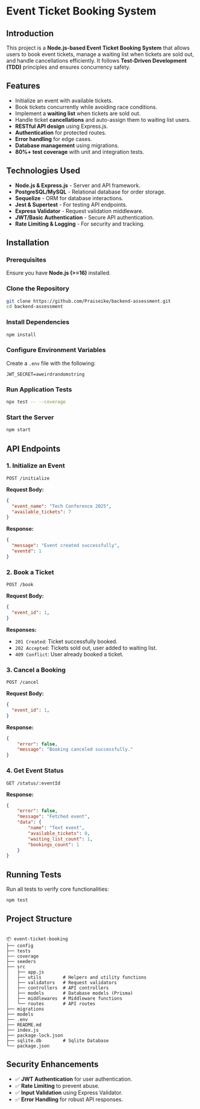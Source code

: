 # Event Ticket Booking System

## Introduction
This project is a **Node.js-based Event Ticket Booking System** that allows users to book event tickets, manage a waiting list when tickets are sold out, and handle cancellations efficiently. It follows **Test-Driven Development (TDD)** principles and ensures concurrency safety.

## Features
- Initialize an event with available tickets.
- Book tickets concurrently while avoiding race conditions.
- Implement a **waiting list** when tickets are sold out.
- Handle ticket **cancellations** and auto-assign them to waiting list users.
- **RESTful API design** using Express.js.
- **Authentication** for protected routes.
- **Error handling** for edge cases.
- **Database management** using migrations.
- **80%+ test coverage** with unit and integration tests.

## Technologies Used
- **Node.js & Express.js** - Server and API framework.
- **PostgreSQL/MySQL** - Relational database for order storage.
- **Sequelize** - ORM for database interactions.
- **Jest & Supertest** - For testing API endpoints.
- **Express Validator** - Request validation middleware.
- **JWT/Basic Authentication** - Secure API authentication.
- **Rate Limiting & Logging** - For security and tracking.

## Installation
### Prerequisites
Ensure you have **Node.js (>=16)** installed.

### Clone the Repository
```sh
git clone https://github.com/Praiseike/backend-assessment.git
cd backend-assessment
```

### Install Dependencies
```sh
npm install
```

### Configure Environment Variables
Create a `.env` file with the following:
```env
JWT_SECRET=aweirdrandomstring
```

### Run Application Tests
```sh
npx test -- --coverage
```

### Start the Server
```sh
npm start
```

## API Endpoints

### **1. Initialize an Event**
```http
POST /initialize
```
**Request Body:**
```json
{
  "event_name": "Tech Conference 2025",
  "available_tickets": 7
}
```
**Response:**
```json
{
  "message": "Event created successfully",
  "eventd": 1
}
```

### **2. Book a Ticket**
```http
POST /book
```
**Request Body:**
```json
{
  "event_id": 1,
}
```
**Responses:**
- `201 Created`: Ticket successfully booked.
- `202 Accepted`: Tickets sold out, user added to waiting list.
- `409 Conflict`: User already booked a ticket.

### **3. Cancel a Booking**
```http
POST /cancel
```
**Request Body:**
```json
{
  "event_id": 1,
}
```
**Response:**
```json
{
    "error": false,
    "message": "Booking canceled successfully."
}
```

### **4. Get Event Status**
```http
GET /status/:eventId
```
**Response:**
```json
{
    "error": false,
    "message": "Fetched event",
    "data": {
        "name": "Text event",
        "available_tickets": 0,
        "waiting_list_count": 1,
        "bookings_count": 1
    }
}
```

## Running Tests
Run all tests to verify core functionalities:
```sh
npm test
```

## Project Structure
```

📦 event-ticket-booking
├── config
├── tests
├── coverage
├── seeders
├── src
│   ├── app.js
│   ├── utils        # Helpers and utility functions
│   ├── validators   # Request validators
│   ├── controllers  # API controllers
│   ├── models       # Database models (Prisma)
│   ├── middlewares  # Middleware functions
│   └── routes       # API routes
├── migrations
├── models
├── .env
├── README.md
├── index.js
├── package-lock.json
├── sqlite.db        # Sqlite Database
└── package.json

```

## Security Enhancements
- ✅ **JWT Authentication** for user authentication.
- ✅ **Rate Limiting** to prevent abuse.
- ✅ **Input Validation** using Express Validator.
- ✅ **Error Handling** for robust API responses.
